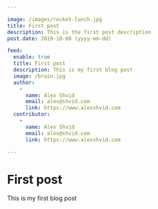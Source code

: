 ```yaml
---

image: /images/rocket-lunch.jpg
title: First post
description: This is the first post description
post.date: 2019-10-08 (yyyy-mm-dd)

feed:
  enable: true
  title: First post
  description: This is my first blog post
  image: /brain.jpg
  author:
    -
      name: Alex Shvid
      email: alex@shvid.com
      link: https://www.alexshvid.com
  contributor:
    -
      name: Alex Shvid
      email: alex@shvid.com
      link: https://www.alexshvid.com

---
```


# First post

This is my first blog post
